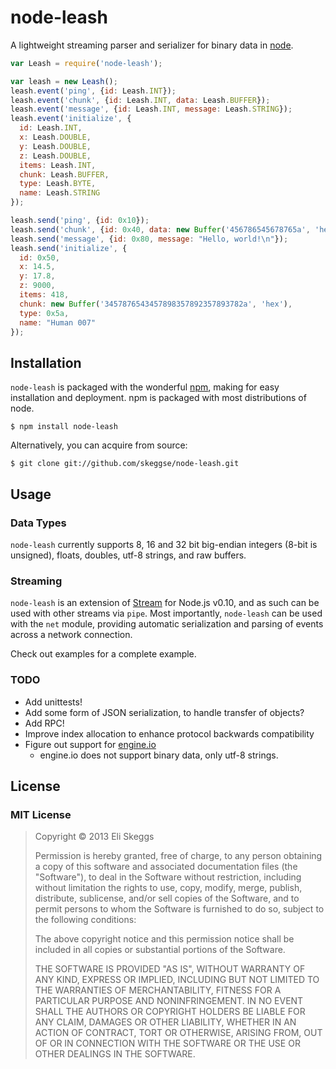 node-leash
==========

A lightweight streaming parser and serializer for binary data in [node](http://nodejs.org).

```js
var Leash = require('node-leash');

var leash = new Leash();
leash.event('ping', {id: Leash.INT});
leash.event('chunk', {id: Leash.INT, data: Leash.BUFFER});
leash.event('message', {id: Leash.INT, message: Leash.STRING});
leash.event('initialize', {
  id: Leash.INT,
  x: Leash.DOUBLE,
  y: Leash.DOUBLE,
  z: Leash.DOUBLE,
  items: Leash.INT,
  chunk: Leash.BUFFER,
  type: Leash.BYTE,
  name: Leash.STRING
});

leash.send('ping', {id: 0x10});
leash.send('chunk', {id: 0x40, data: new Buffer('456786545678765a', 'hex')});
leash.send('message', {id: 0x80, message: "Hello, world!\n"});
leash.send('initialize', {
  id: 0x50,
  x: 14.5,
  y: 17.8,
  z: 9000,
  items: 418,
  chunk: new Buffer('3457876543457898357892357893782a', 'hex'),
  type: 0x5a,
  name: "Human 007"
});
```

## Installation

`node-leash` is packaged with the wonderful [npm](http://npmjs.org), making for easy installation and deployment.  npm is packaged with most distributions of node.

    $ npm install node-leash

Alternatively, you can acquire from source:

    $ git clone git://github.com/skeggse/node-leash.git

## Usage

### Data Types

`node-leash` currently supports 8, 16 and 32 bit big-endian integers (8-bit is unsigned), floats, doubles, utf-8 strings, and raw buffers.

### Streaming

`node-leash` is an extension of [Stream](http://nodejs.org/api/stream.html) for Node.js v0.10, and as such can be used with other streams via `pipe`.  Most importantly, `node-leash` can be used with the `net` module, providing automatic serialization and parsing of events across a network connection.

Check out examples for a complete example.

### TODO

- Add unittests!
- Add some form of JSON serialization, to handle transfer of objects?
- Add RPC!
- Improve index allocation to enhance protocol backwards compatibility
- Figure out support for [engine.io](https://github.com/LearnBoost/engine.io)
  - engine.io does not support binary data, only utf-8 strings.

## License

### MIT License

> Copyright &copy; 2013 Eli Skeggs
> 
> Permission is hereby granted, free of charge, to any person obtaining a copy of this software and associated documentation files (the "Software"), to deal in the Software without restriction, including without limitation the rights to use, copy, modify, merge, publish, distribute, sublicense, and/or sell copies of the Software, and to permit persons to whom the Software is furnished to do so, subject to the following conditions:
> 
> The above copyright notice and this permission notice shall be included in all copies or substantial portions of the Software.
> 
> THE SOFTWARE IS PROVIDED "AS IS", WITHOUT WARRANTY OF ANY KIND, EXPRESS OR IMPLIED, INCLUDING BUT NOT LIMITED TO THE WARRANTIES OF MERCHANTABILITY, FITNESS FOR A PARTICULAR PURPOSE AND NONINFRINGEMENT. IN NO EVENT SHALL THE AUTHORS OR COPYRIGHT HOLDERS BE LIABLE FOR ANY CLAIM, DAMAGES OR OTHER LIABILITY, WHETHER IN AN ACTION OF CONTRACT, TORT OR OTHERWISE, ARISING FROM, OUT OF OR IN CONNECTION WITH THE SOFTWARE OR THE USE OR OTHER DEALINGS IN THE SOFTWARE.
